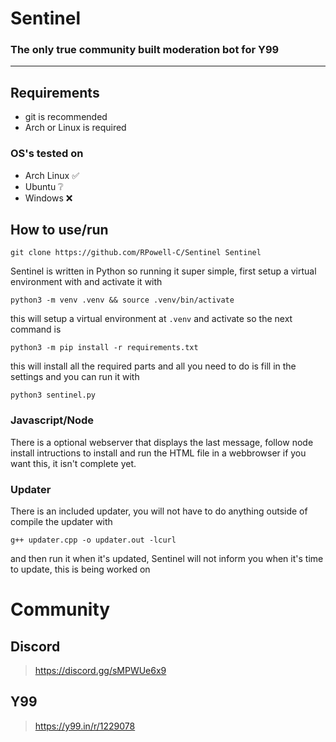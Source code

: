 # Sentinel
### The only true community built moderation bot for Y99

---

## Requirements
* git is recommended 
* Arch or Linux is required
### OS's tested on
* Arch Linux :white_check_mark:
* Ubuntu :grey_question:
* Windows :x:
## How to use/run
```
git clone https://github.com/RPowell-C/Sentinel Sentinel
 ```

Sentinel is written in Python so running it super simple, first setup a virtual environment with and activate it with

```
python3 -m venv .venv && source .venv/bin/activate
```

this will setup a virtual environment at `.venv` and activate so the next command is

``` 
python3 -m pip install -r requirements.txt
```

this will install all the required parts and all you need to do is fill in the settings and you can run it with

```
python3 sentinel.py
```
### Javascript/Node
There is a optional webserver that displays the last message, follow node install intructions to install and run the HTML file in a webbrowser if you want this, it isn't complete yet.
### Updater
There is an included updater, you will not have to do anything outside of compile the updater with 
```
g++ updater.cpp -o updater.out -lcurl
```
and then run it when it's updated, Sentinel will not inform you when it's time to update, this is being worked on

# Community
## Discord
> https://discord.gg/sMPWUe6x9
## Y99
> https://y99.in/r/1229078